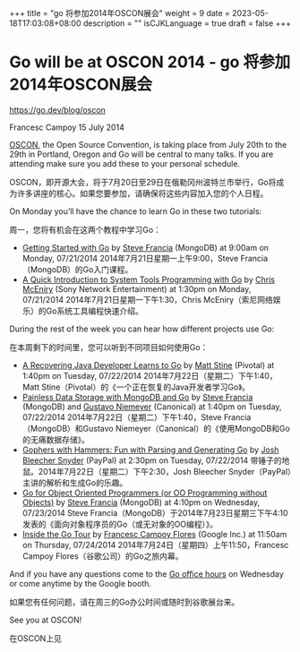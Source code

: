 +++
title = "go 将参加2014年OSCON展会"
weight = 9
date = 2023-05-18T17:03:08+08:00
description = ""
isCJKLanguage = true
draft = false
+++

# Go will be at OSCON 2014 - go 将参加2014年OSCON展会

https://go.dev/blog/oscon

Francesc Campoy
15 July 2014

[OSCON](http://www.oscon.com/), the Open Source Convention, is taking place from July 20th to the 29th in Portland, Oregon and Go will be central to many talks. If you are attending make sure you add these to your personal schedule.

OSCON，即开源大会，将于7月20日至29日在俄勒冈州波特兰市举行，Go将成为许多讲座的核心。如果您要参加，请确保将这些内容加入您的个人日程。

On Monday you’ll have the chance to learn Go in these two tutorials:

周一，您将有机会在这两个教程中学习Go：

- [Getting Started with Go](http://www.oscon.com/oscon2014/public/schedule/detail/34395) by [Steve Francia](http://twitter.com/spf13) (MongoDB) at 9:00am on Monday, 07/21/2014 2014年7月21日星期一上午9:00，Steve Francia（MongoDB）的Go入门课程。
- [A Quick Introduction to System Tools Programming with Go](http://www.oscon.com/oscon2014/public/schedule/detail/34267) by [Chris McEniry](http://twitter.com/macmceniry) (Sony Network Entertainment) at 1:30pm on Monday, 07/21/2014 2014年7月21日星期一下午1:30，Chris McEniry（索尼网络娱乐）的Go系统工具编程快速介绍。

During the rest of the week you can hear how different projects use Go:

在本周剩下的时间里，您可以听到不同项目如何使用Go：

- [A Recovering Java Developer Learns to Go](http://www.oscon.com/oscon2014/public/schedule/detail/34371) by [Matt Stine](http://twitter.com/mstine) (Pivotal) at 1:40pm on Tuesday, 07/22/2014 2014年7月22日（星期二）下午1:40，Matt Stine（Pivotal）的《一个正在恢复的Java开发者学习Go》。
- [Painless Data Storage with MongoDB and Go](http://www.oscon.com/oscon2014/public/schedule/detail/34299) by [Steve Francia](http://twitter.com/spf13) (MongoDB) and [Gustavo Niemeyer](http://twitter.com/gniemeyer) (Canonical) at 1:40pm on Tuesday, 07/22/2014 2014年7月22日（星期二）下午1:40，Steve Francia（MongoDB）和Gustavo Niemeyer（Canonical）的《使用MongoDB和Go的无痛数据存储》。
- [Gophers with Hammers: Fun with Parsing and Generating Go](http://www.oscon.com/oscon2014/public/schedule/detail/37795) by [Josh Bleecher Snyder](http://twitter.com/offbymany) (PayPal) at 2:30pm on Tuesday, 07/22/2014 带锤子的地鼠。2014年7月22日（星期二）下午2:30，Josh Bleecher Snyder（PayPal）主讲的解析和生成Go的乐趣。
- [Go for Object Oriented Programmers (or OO Programming without Objects)](http://www.oscon.com/oscon2014/public/schedule/detail/34047) by [Steve Francia](http://twitter.com/spf13) (MongoDB) at 4:10pm on Wednesday, 07/23/2014 Steve Francia（MongoDB）于2014年7月23日星期三下午4:10发表的《面向对象程序员的Go（或无对象的OO编程）》。
- [Inside the Go Tour](http://www.oscon.com/oscon2014/public/schedule/detail/34509) by [Francesc Campoy Flores](http://twitter.com/francesc) (Google Inc.) at 11:50am on Thursday, 07/24/2014 2014年7月24日（星期四）上午11:50，Francesc Campoy Flores（谷歌公司）的Go之旅内幕。

And if you have any questions come to the [Go office hours](http://www.oscon.com/oscon2014/public/schedule/detail/37075) on Wednesday or come anytime by the Google booth.

如果您有任何问题，请在周三的Go办公时间或随时到谷歌展台来。

See you at OSCON!

在OSCON上见



